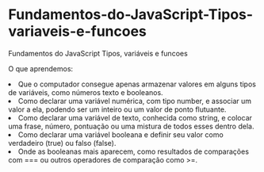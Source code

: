# Fundamentos-do-JavaScript-Tipos-variaveis-e-funcoes
Fundamentos do JavaScript Tipos, variáveis e funcoes



O que aprendemos:

<li>Que o computador consegue apenas armazenar valores em alguns tipos de variáveis, como números texto e booleanos.</li>
<li>Como declarar uma variável numérica, com tipo number, e associar um valor a ela, podendo ser um inteiro ou um valor de ponto flutuante.</li>
<li>Como declarar uma variável de texto, conhecida como string, e colocar uma frase, número, pontuação ou uma mistura de todos esses dentro dela.</li>
<li>Como declarar uma variável booleana e definir seu valor como verdadeiro (true) ou falso (false).</li>
<li>Onde as booleanas mais aparecem, como resultados de comparações com === ou outros operadores de comparação como >=.</li>
